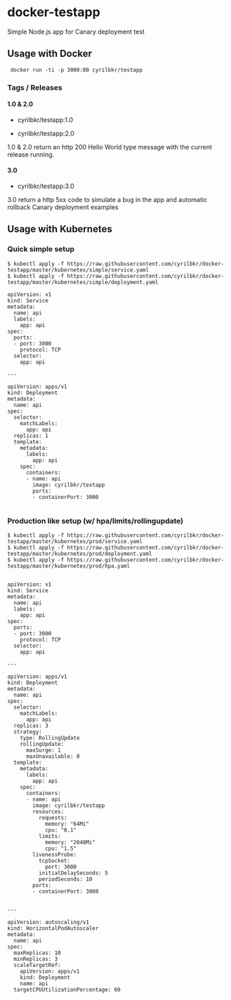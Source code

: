 # docker-testapp

Simple Node.js app for Canary deployment test

## Usage with Docker

     docker run -ti -p 3000:80 cyrilbkr/testapp

### Tags / Releases

#### 1.0 & 2.0

* cyrilbkr/testapp:1.0

* cyrilbkr/testapp:2.0

1.0 & 2.0 return an http 200 Hello World type message with the current release running. 

#### 3.0

* cyrilbkr/testapp:3.0

3.0 return a http 5xx code to simulate a bug in the app and automatic rollback Canary deployment examples



## Usage with Kubernetes

### Quick simple setup

````
$ kubectl apply -f https://raw.githubusercontent.com/cyrilbkr/docker-testapp/master/kubernetes/simple/service.yaml
$ kubectl apply -f https://raw.githubusercontent.com/cyrilbkr/docker-testapp/master/kubernetes/simple/deployment.yaml
````

````
apiVersion: v1
kind: Service
metadata:
  name: api
  labels:
    app: api
spec:
  ports:
  - port: 3000
    protocol: TCP
  selector:
    app: api

---

apiVersion: apps/v1
kind: Deployment
metadata:
  name: api
spec:
  selector:
    matchLabels:
      app: api
  replicas: 1
  template:
    metadata:
      labels:
        app: api
    spec:
      containers:
      - name: api
        image: cyrilbkr/testapp
        ports:
        - containerPort: 3000


````

### Production like setup (w/ hpa/limits/rollingupdate)

````
$ kubectl apply -f https://raw.githubusercontent.com/cyrilbkr/docker-testapp/master/kubernetes/prod/service.yaml
$ kubectl apply -f https://raw.githubusercontent.com/cyrilbkr/docker-testapp/master/kubernetes/prod/deployment.yaml
$ kubectl apply -f https://raw.githubusercontent.com/cyrilbkr/docker-testapp/master/kubernetes/prod/hpa.yaml
````



````

apiVersion: v1
kind: Service
metadata:
  name: api
  labels:
    app: api
spec:
  ports:
  - port: 3000
    protocol: TCP
  selector:
    app: api

---

apiVersion: apps/v1
kind: Deployment
metadata:
  name: api
spec:
  selector:
    matchLabels:
      app: api
  replicas: 3
  strategy:
    type: RollingUpdate
    rollingUpdate:
      maxSurge: 1
      maxUnavailable: 0
  template:
    metadata:
      labels:
        app: api
    spec:
      containers:
      - name: api
        image: cyrilbkr/testapp
        resources:
          requests:
            memory: "64Mi"
            cpu: "0.1"
          limits:
            memory: "2048Mi"
            cpu: "1.5"
        livenessProbe:
          tcpSocket:
            port: 3000
          initialDelaySeconds: 5
          periodSeconds: 10
        ports:
        - containerPort: 3000


---

apiVersion: autoscaling/v1
kind: HorizontalPodAutoscaler
metadata:
  name: api
spec:
  maxReplicas: 10
  minReplicas: 3
  scaleTargetRef:
    apiVersion: apps/v1
    kind: Deployment
    name: api
  targetCPUUtilizationPercentage: 60

````
